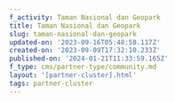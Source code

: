 ```yaml
---
f_activity: Taman Nasional dan Geopark
title: Taman Nasional dan Geopark
slug: taman-nasional-dan-geopark
updated-on: '2023-09-16T05:48:58.117Z'
created-on: '2023-09-09T17:32:10.233Z'
published-on: '2024-01-21T11:33:59.165Z'
f_type: cms/partner-type/community.md
layout: '[partner-cluster].html'
tags: partner-cluster
---
```



